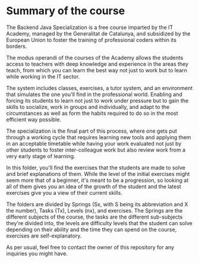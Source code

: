 # Summary of the course
The Backend Java Specialization is a free course imparted by the IT Academy, managed by the Generalitat de Catalunya, and subsidized by the European Union to foster the training of professional coders within its borders.

The modus operandi of the courses of the Academy allows the students access to teachers with deep knowledge and experience in the areas they teach, from which you can learn the best way not just to work but to learn while working in the IT sector.

The system includes classes, exercises, a tutor system, and an environment that simulates the one you'll find in the professional world. Enabling and forcing its students to learn not just to work under pressure but to gain the skills to socialize, work in groups and individually, and adapt to the circumstances as well as form the habits required to do so in the most efficient way possible.

The specialization is the final part of this process, where one gets put through a working cycle that requires learning new tools and applying them in an acceptable timetable while having your work evaluated not just by other students to foster inter-colleague work but also review work from a very early stage of learning.

In this folder, you'll find the exercises that the students are made to solve and brief explanations of them. While the level of the initial exercises might seem more that of a beginner, it's meant to be a progression, so looking at all of them gives you an idea of the growth of the student and the latest exercises give you a view of their current skills.

The folders are divided by Springs (Sx, with S being its abbreviation and X the number), Tasks (Tx), Levels (nx), and exercises. The Springs are the different subjects of the course, the tasks are the different sub-subjects they're divided into, the levels are difficulty levels that the student can solve depending on their ability and the time they can spend on the course, exercises are self-explanatory.

As per usual, feel free to contact the owner of this repository for any inquiries you might have.
